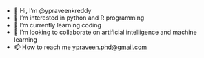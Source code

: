 - 👋 Hi, I’m @ypraveenkreddy
- 👀 I’m interested in python and R programming
- 🌱 I’m currently learning coding
- 💞️ I’m looking to collaborate on artificial intelligence and machine learning
- 📫 How to reach me ypraveen.phd@gmail.com

<!---
ypraveenkreddy/ypraveenkreddy is a ✨ special ✨ repository because its `README.md` (this file) appears on your GitHub profile.
You can click the Preview link to take a look at your changes.
--->
